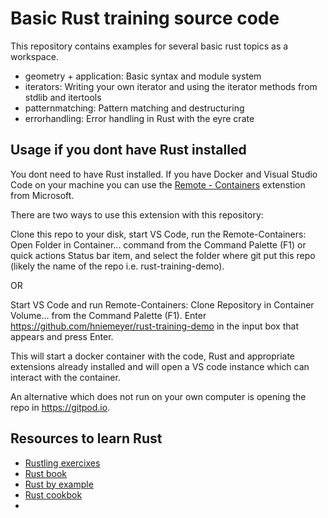 # Basic Rust training source code

This repository contains examples for several basic rust topics as a workspace.

* geometry + application: Basic syntax and module system
* iterators: Writing your own iterator and using the iterator methods from stdlib and itertools
* patternmatching: Pattern matching and destructuring
* errorhandling: Error handling in Rust with the eyre crate

## Usage if you dont have Rust installed

You dont need to have Rust installed. If you have Docker and Visual Studio Code
on your machine you can use the [Remote - Containers](https://marketplace.visualstudio.com/items?itemName=ms-vscode-remote.remote-containers) extenstion from Microsoft.

There are two ways to use this extension with this repository:

Clone this repo to your disk, start VS Code, run the Remote-Containers: Open Folder in Container... command from the Command Palette (F1) or quick actions Status bar item, and select the folder where git put this repo (likely the name of the repo i.e. rust-training-demo).

OR

Start VS Code and run Remote-Containers: Clone Repository in Container Volume... from the Command Palette (F1). Enter <https://github.com/hniemeyer/rust-training-demo> in the input box that appears and press Enter.

This will start a docker container with the code, Rust and appropriate extensions already installed and will open a VS code instance which can interact with the container.

An alternative which does not run on your own computer is opening the repo in <https://gitpod.io>.

## Resources to learn Rust

* [Rustling exercixes](https://github.com/rust-lang/rustlings)
* [Rust book](https://doc.rust-lang.org/book/)
* [Rust by example](https://doc.rust-lang.org/rust-by-example/)
* [Rust cookbok](https://rust-lang-nursery.github.io/rust-cookbook/intro.html)
* 